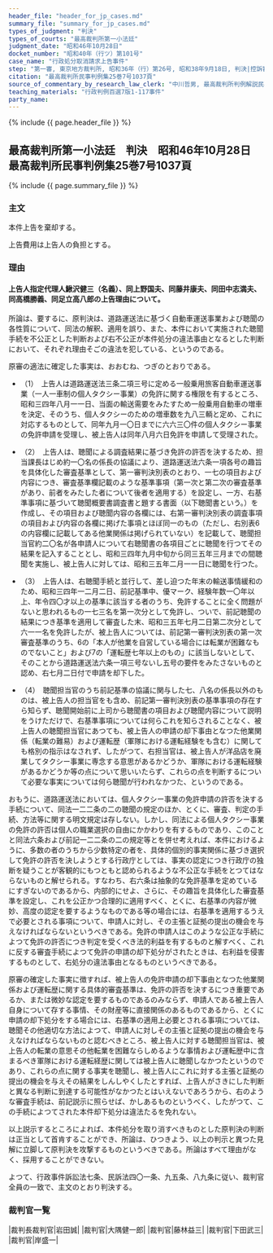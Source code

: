 ```yaml
---
header_file: "header_for_jp_cases.md"
summary_file: "summary_for_jp_cases.md"
types_of_judgment: "判決"
types_of_courts: "最高裁判所第一小法廷"
judgment_date: "昭和46年10月28日"
docket_number: "昭和40年（行ツ）第101号"
case_name: "行政処分取消請求上告事件"
step: "第一審, 東京地方裁判所, 昭和36年（行）第26号, 昭和38年9月18日, 判決|控訴審, 東京高等裁判所, 昭和38年（ネ）第2341号, 昭和40年9月16日, 判決"
citation: "最高裁判所民事判例集25巻7号1037頁"
source_of_commentary_by_research_law_clerk: "中川哲男, 最高裁判所判例解説民事篇昭和46年度号619頁"
teaching_materials: "行政判例百選7版1-117事件"
party_name:
---
```


{% include {{ page.header_file }}  %}

## 最高裁判所第一小法廷　判決　昭和46年10月28日　最高裁判所民事判例集25巻7号1037頁

{% include {{ page.summary_file }}  %}






### 主文



本件上告を棄却する。

上告費用は上告人の負担とする。





### 理由



#### 上告人指定代理人鰍沢健三（名義）、同上野国夫、同藤井康夫、同田中志満夫、同高橋勝義、同足立高八郎の上告理由について。

所論は、要するに、原判決は、道路運送法に基づく自動車運送事業および聴聞の各性質について、同法の解釈、適用を誤り、また、本件において実施された聴聞手続を不公正とした判断および右不公正が本件処分の違法事由となるとした判断において、それぞれ理由そごの違法を犯している、というのである。

原審の適法に確定した事実は、おおむね、つぎのとおりである。

- （1）　上告人は道路運送法三条二項三号に定める一般乗用旅客自動車運送事業（一人一車制の個人タクシー事業）の免許に関する権限を有するところ、昭和三四年八月一一日、当面の輸送需要をみたすため一般乗用自動車の増車を決定、そのうち、個人タクシーのための増車数を九八三輌と定め、これに対応するものとして、同年九月一〇日までに六六三〇件の個人タクシー事業の免許申請を受理し、被上告人は同年八月六日免許を申請して受理された。

- （2）　上告人は、聴聞による調査結果に基づき免許の許否を決するため、担当課長はじめ約一〇名の係長の協議により、道路運送法六条一項各号の趣旨を具体化した審査基準として、第一審判決別表のとおり、一七の項目および内容につき、審査基準欄記載のような基準事項（第一次と第二次の審査基準があり、前者をみたした者について後者を適用する）を設定し、一方、右基準事項に基づいて聴聞概要書調査書と題する書面（以下聴聞書という。）を作成し、その項目および聴聞内容の各欄には、右第一審判決別表の調査事項の項目および内容の各欄に掲げた事項とほぼ同一のもの（ただし、右別表6の内容欄に記載してある他業関係は掲げられていない）を記載して、聴聞担当官約二〇名が各申請人について右聴聞書の各項目ごとに聴聞を行つてその結果を記入することとし、昭和三四年九月中旬から同三五年三月までの間聴聞を実施し、被上告人に対しては、昭和三五年二月一一日に聴聞を行つた。

- （3）　上告人は、右聴聞手続と並行して、差し迫つた年末の輸送事情緩和のため、昭和三四年一二月二日、前記基準中、優マーク、経験年数一〇年以上、年令四〇才以上の基準に該当する者のうち、免許することに全く問題がないと思われるもの一七三名を第一次分として免許し、ついで、前記聴聞の結果につき基準を適用して審査した末、昭和三五年七月二日第二次分として六一一名を免許したが、被上告人については、前記第一審判決別表の第一次審査基準のうち、6の「本人が他業を自営している場合には転業が困難なものでないこと」および7の「運転歴七年以上のもの」に該当しないとして、そのことから道路運送法六条一項三号ないし五号の要件をみたさないものと認め、右七月二日付で申請を却下した。

- （4）　聴聞担当官のうち前記基準の協議に関与した七、八名の係長以外のものは、被上告人の担当官をも含め、前記第一審判決別表の基準事項の存在すら知らず、聴聞開始前に上司から聴聞書の項目および聴聞内容について説明をうけただけで、右基準事項については何らこれを知らされることなく、被上告人の聴聞担当官にあつても、被上告人の申請の却下事由となつた他業関係（転業の難易）および運転歴（軍隊における運転経験をも含む）に関しても格別の指示はなされず、したがつて、右担当官は、被上告人が洋品店を廃業してタクシー事業に専念する意思があるかどうか、軍隊における運転経験があるかどうか等の点について思いいたらず、これらの点を判断するについて必要な事実については何ら聴聞が行われなかつた、というのである。

おもうに、道路運送法においては、個人タクシー事業の免許申請の許否を決する手続について、同法一二二条の二の聴聞の規定のほか、とくに、審査、判定の手続、方法等に関する明文規定は存しない。しかし、同法による個人タクシー事業の免許の許否は個人の職業選択の自由にかかわりを有するものであり、このことと同法六条および前記一二二条の二の規定等とを併せ考えれば、本件におけるように、多数の者のうちから少数特定の者を、具体的個別的事実関係に基づき選択して免許の許否を決しようとする行政庁としては、事実の認定につき行政庁の独断を疑うことが客観的にもつともと認められるような不公正な手続をとつてはならないものと解せられる。すなわち、右六条は抽象的な免許基準を定めているにすぎないのであるから、内部的にせよ、さらに、その趣旨を具体化した審査基準を設定し、これを公正かつ合理的に適用すべく、とくに、右基準の内容が微妙、高度の認定を要するようなものである等の場合には、右基準を適用するうえで必要とされる事項について、申請人に対し、その主張と証拠の提出の機会を与えなければならないというべきである。免許の申請人はこのような公正な手続によつて免許の許否につき判定を受くべき法的利益を有するものと解すべく、これに反する審査手続によつて免許の申請の却下処分がされたときは、右利益を侵害するものとして、右処分の違法事由となるものというべきである。

原審の確定した事実に徴すれば、被上告人の免許申請の却下事由となつた他業関係および運転歴に関する具体的審査基準は、免許の許否を決するにつき重要であるか、または微妙な認定を要するものであるのみならず、申請人である被上告人自身について存する事情、その財産等に直接関係のあるものであるから、とくに申請の却下処分をする場合には、右基準の適用上必要とされる事項については、聴聞その他適切な方法によつて、申請人に対しその主張と証拠の提出の機会を与えなければならないものと認むべきところ、被上告人に対する聴聞担当官は、被上告人の転業の意思その他転業を困難ならしめるような事情および運転歴中に含まるべき軍隊における運転経歴に関しては被上告人に聴聞しなかつたというのであり、これらの点に関する事実を聴聞し、被上告人にこれに対する主張と証拠の提出の機会を与えその結果をしんしやくしたとすれば、上告人がさきにした判断と異なる判断に到達する可能性がなかつたとはいえないであろうから、右のような審査手続は、前記説示に照らせば、かしあるものというべく、したがつて、この手続によつてされた本件却下処分は違法たるを免れない。

以上説示するところによれば、本件処分を取り消すべきものとした原判決の判断は正当として首肯することができ、所論は、ひつきよう、以上の判示と異つた見解に立脚して原判決を攻撃するものというべきである。所論はすべて理由がなく、採用することができない。

よつて、行政事件訴訟法七条、民訴法四〇一条、九五条、八九条に従い、裁判官全員の一致で、主文のとおり判決する。

### 裁判官一覧

|裁判長裁判官|岩田誠|
|裁判官|大隅健一郎|
|裁判官|藤林益三|
|裁判官|下田武三|
|裁判官|岸盛一|

